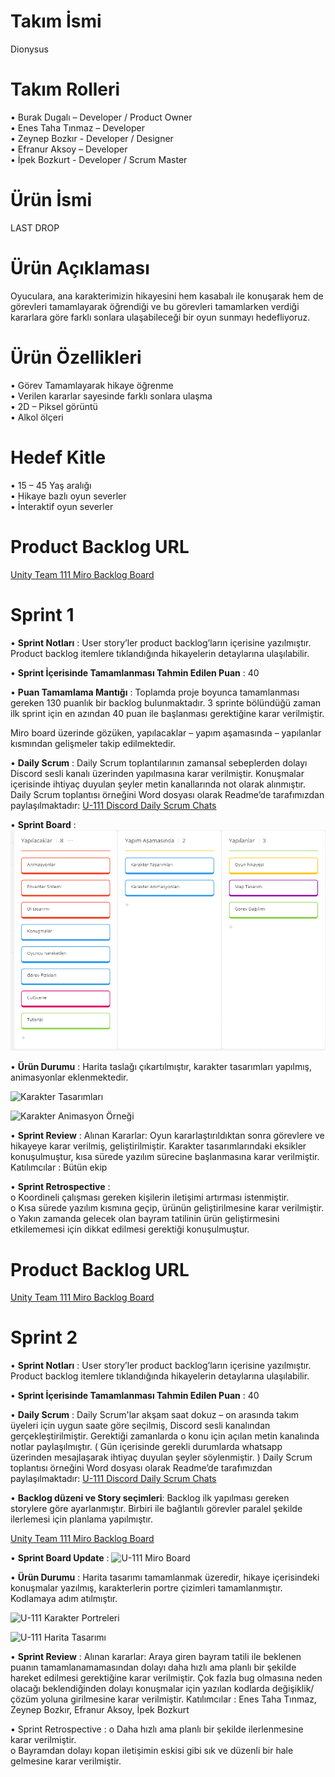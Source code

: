 # Takım İsmi 

Dionysus

# Takım Rolleri

•	Burak Dugalı – Developer / Product Owner <br/>
•	Enes Taha Tınmaz – Developer  <br/>
•	Zeynep Bozkır -  Developer / Designer  <br/>
•	Efranur Aksoy – Developer  <br/>
•	İpek Bozkurt -  Developer / Scrum Master  <br/>

# Ürün İsmi 

LAST DROP

# Ürün Açıklaması 

Oyuculara, ana karakterimizin hikayesini hem kasabalı ile konuşarak hem de görevleri tamamlayarak öğrendiği ve bu görevleri tamamlarken verdiği kararlara göre farklı sonlara ulaşabileceği bir oyun sunmayı hedefliyoruz. 

# Ürün Özellikleri 

•	Görev Tamamlayarak hikaye öğrenme <br/>
•	Verilen kararlar sayesinde farklı sonlara ulaşma <br/>
•	2D – Piksel görüntü <br/>
•	Alkol ölçeri <br/>

# Hedef Kitle
•	15 – 45 Yaş aralığı <br/>
•	Hikaye bazlı oyun severler <br/>
•	İnteraktif oyun severler <br/>

# Product Backlog URL 

[Unity Team 111 Miro Backlog Board](https://miro.com/app/board/uXjVM_9kYqM=/?share_link_id=616186124308)


# Sprint 1 


•	**Sprint Notları** : User story’ler product backlog’ların içerisine yazılmıştır. Product backlog itemlere tıklandığında hikayelerin detaylarına ulaşılabilir. <br/>

•	**Sprint İçerisinde Tamamlanması Tahmin Edilen Puan** :  40 <br/>

•	**Puan Tamamlama Mantığı** : Toplamda proje boyunca tamamlanması gereken 130 puanlık bir backlog bulunmaktadır. 3 sprinte bölündüğü zaman ilk sprint için en azından 40 puan ile başlanması gerektiğine karar verilmiştir. <br/>

Miro board üzerinde gözüken, yapılacaklar – yapım aşamasında – yapılanlar kısmından gelişmeler takip edilmektedir. <br/>

•	**Daily Scrum** :  Daily Scrum toplantılarının zamansal sebeplerden dolayı Discord sesli kanalı üzerinden yapılmasına karar verilmiştir. Konuşmalar içerisinde ihtiyaç duyulan şeyler metin kanallarında not olarak alınmıştır. Daily Scrum toplantısı örneğini Word dosyası olarak Readme’de tarafımızdan paylaşılmaktadır: [U-111 Discord Daily Scrum Chats](https://github.com/Burak-Dugali/U-111/blob/main/U-111%20Discord%20Daily%20Scrum%20Chats.docx) <br/>

•	**Sprint Board** : 
![U-111 Miro Board](https://github.com/Burak-Dugali/U-111/blob/main/U-111%20Miro%20Board.png)


•	**Ürün Durumu** : Harita taslağı çıkartılmıştır, karakter tasarımları yapılmış, animasyonlar eklenmektedir. 

![Karakter Tasarımları](https://cdn.discordapp.com/attachments/1116802566764904488/1117882053065719899/New_Piskel_2.png)

![Karakter Animasyon Örneği](https://cdn.discordapp.com/attachments/1116802566764904488/1117881713926881352/animasyonz.png)

•	**Sprint Review** : Alınan Kararlar: Oyun kararlaştırıldıktan sonra görevlere ve hikayeye karar verilmiş, geliştirilmiştir. Karakter tasarımlarındaki eksikler konuşulmuştur, kısa sürede yazılım sürecine başlanmasına karar verilmiştir.  Katılımcılar : Bütün ekip 

•	**Sprint Retrospective** : <br/>
o	Koordineli çalışması gereken kişilerin iletişimi artırması istenmiştir.  <br/>
o	Kısa sürede yazılım kısmına geçip, ürünün geliştirilmesine karar verilmiştir.  <br/>
o	Yakın zamanda gelecek olan bayram tatilinin ürün geliştirmesini etkilememesi için dikkat edilmesi gerektiği konuşulmuştur.  <br/>

# Product Backlog URL 

[Unity Team 111 Miro Backlog Board](https://miro.com/app/board/uXjVM_9kYqM=/?share_link_id=616186124308)


# Sprint 2

•	**Sprint Notları** : User story’ler product backlog’ların içerisine yazılmıştır. Product backlog itemlere tıklandığında hikayelerin detaylarına ulaşılabilir. <br/>

•	**Sprint İçerisinde Tamamlanması Tahmin Edilen Puan** :  40 <br/>

•	**Daily Scrum** :  Daily Scrum'lar akşam saat dokuz – on arasında takım üyeleri için uygun saate göre seçilmiş, Discord sesli kanalından gerçekleştirilmiştir. Gerektiği zamanlarda o konu için açılan metin kanalında notlar paylaşılmıştır. ( Gün içerisinde gerekli durumlarda whatsapp üzerinden mesajlaşarak ihtiyaç duyulan şeyler söylenmiştir. ) Daily Scrum toplantısı örneğini Word dosyası olarak Readme’de tarafımızdan paylaşılmaktadır: [U-111 Discord Daily Scrum Chats](https://github.com/Burak-Dugali/U-111/blob/main/U-111%20Daily%20Scrum%20Discord%20-%20Whatsapp%20Chats.docx) <br/>

•	**Backlog düzeni ve Story seçimleri**: Backlog ilk yapılması gereken storylere göre ayarlanmıştır. Birbiri ile bağlantılı görevler paralel şekilde ilerlemesi için planlama yapılmıştır. <br/>

[Unity Team 111 Miro Backlog Board](https://miro.com/app/board/uXjVM_9kYqM=/?share_link_id=616186124308)

•	**Sprint Board Update** : 
![U-111 Miro Board](https://cdn.discordapp.com/attachments/1119696574004609196/1125151384522723391/Sprint_2.png)

•	**Ürün Durumu** :  Harita tasarımı tamamlanmak üzeredir, hikaye içerisindeki konuşmalar yazılmış, karakterlerin portre çizimleri tamamlanmıştır. Kodlamaya adım atılmıştır. 

![U-111 Karakter Portreleri](https://cdn.discordapp.com/attachments/1119696574004609196/1125155185266786444/yaakn_yuzler_1.png)

![U-111 Harita Tasarımı](https://cdn.discordapp.com/attachments/1118253717226016798/1125135020709912697/2023-07-02_1.png)

•	**Sprint Review** : Alınan kararlar: Araya giren bayram tatili ile beklenen puanın tamamlanamamasından dolayı daha hızlı ama planlı bir şekilde hareket edilmesi gerektiğine karar verilmiştir. Çok fazla bug olmasına neden olacağı beklendiğinden dolayı konuşmalar için yazılan kodlarda değişiklik/çözüm yoluna girilmesine karar verilmiştir. Katılımcılar : Enes Taha Tınmaz, Zeynep Bozkır, Efranur Aksoy, İpek Bozkurt

•	Sprint Retrospective : 
o	Daha hızlı ama planlı bir şekilde ilerlenmesine karar verilmiştir. <br/>
o	Bayramdan dolayı kopan iletişimin eskisi gibi sık ve düzenli bir hale gelmesine karar verilmiştir.<br/>
